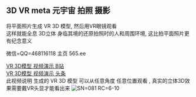 ## 3D VR meta 元宇宙 拍照 摄影

将平面照片生成 VR 3D 模型, 然后用VR眼镜观看  
这样就能全息 3D立体 身临其境的还原拍照时的人和周围环境, 这比拍平面照片更有纪念意义  

微信=QQ=468116118
主页 565.ee

[VR 3D模型 视频演示 B站](https://www.bilibili.com/video/BV1732DYhEk8)  
[VR 3D模型 视频演示 头条](https://www.toutiao.com/video/7417863934947885606)  
此视频说明 生成的 VR 3D 模型 可以从任意角度 任意位置观看 , 真实的立体3D效果需要戴VR头显才能看出来
![SN=081 RC=6-10](https://github.com/user-attachments/assets/790119ec-535d-4f96-b084-f0ce670cf035)  

